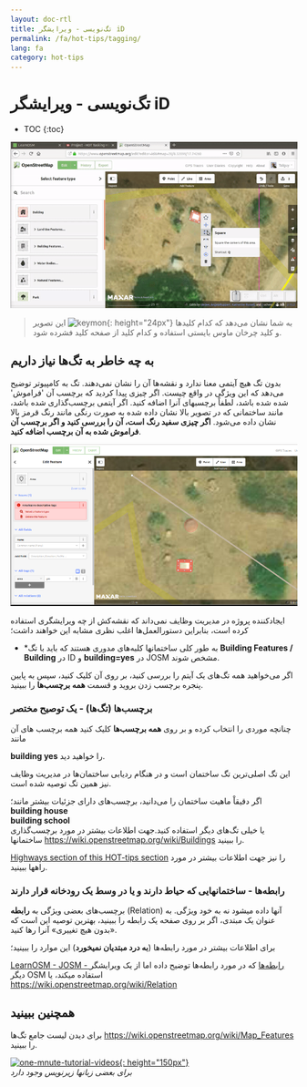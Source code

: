 ```yaml
---
layout: doc-rtl
title: تگ‌نویسی - ویرایشگر iD
permalink: /fa/hot-tips/tagging/
lang: fa
category: hot-tips
---
```


تگ‌نویسی - ویرایشگر iD
============

- TOC
{:toc}

![tagging][]

> این تصویر ![keymon]{: height="24px"} به شما نشان می‌دهد که کدام کلیدها و کلید چرخان ماوس بایستی استفاده و کدام کلید از صفحه کلید فشرده شود.  

به چه خاطر به تگ‌ها نیاز داریم
-------------------

بدون تگ هیچ آیتمی معنا ندارد و نقشه‌ها آن را نشان نمی‌دهند. تگ به کامپیوتر توضیح می‌دهد که این ویژگی در واقع چیست. اگر چیزی پیدا کردید که برچسب آن 'فراموش' شده شده باشد، لطفاً برچسبهای آنرا اضافه کنید. اگر آیتمی برچسب‌گذاری شده باشد، مانند ساختمانی که در تصویر بالا نشان داده شده به صورت رنگی مانند رنگ قرمز بالا نشان داده می‌شود. **اگر چیزی سفید رنگ است، آن را بررسی کنید و اگر برچسب آن فراموش شده به آن برچسب اضافه کنید**.  

![tagged-building][]  

ایجادکننده پروژه در مدیریت وظایف نمی‌داند که نقشه‌کش از چه ویرایشگری استفاده کرده است، بنابراین دستورالعمل‌ها اغلب نظری مشابه این خواهند داشت؛  

- *به طور کلی ساختمانها کلبه‌های مدوری هستند که باید با تگ **Building Features / Building** در ID و **building=yes** در JOSM مشخص شوند.  

اگر می‌خواهید همه تگ‌های یک آیتم را  بررسی کنید، بر روی آن کلیک کنید، سپس به پایین پنجره برچسب زدن بروید و قسمت **همه برچسب‌ها** را ببینید.

### برچسب‌ها (تگ‌ها) - یک توصیح مختصر ###

 چنانچه موردی را انتخاب کرده و بر  روی **همه برچسب‌ها** کلیک کنید همه برچسب های آن مانند  

**building    yes** را خواهید دید.  

این تگ اصلی‌ترین تگ ساختمان است و در هنگام ردیابی ساختمان‌ها در مدیریت وظایف نیز همین تگ توصیه شده است.  

اگر دقیقاْ ماهیت ساختمان را می‌دانید، برچسب‌های دارای جزئیات بیشتر مانند؛  
  **building   house**  
  **building   school**  
یا خیلی تگ‌های دیگر استفاده کنید.جهت اطلاعات بیشتر در مورد برچسب‌گذاری ساختمانها <https://wiki.openstreetmap.org/wiki/Buildings> را ببینید.  

[Highways section of this HOT-tips section](/en/hot-tips/highways/) را نیز جهت اطلاعات بیشتر در مورد راهها ببینید.  

### رابطه‌ها - ساختمانهایی که حیاط دارند و یا در وسط یک رودخانه قرار دارند ###

برچسب‌های بعضی ویژگی به **رابطه** (Relation) آنها داده میشود نه به خود ویژگی. به عنوان یک مبتدی، اگر بر روی صفحه یک رابطه را ببینید، بهترین توصیه این است که «بدون هیچ تغییری» آنرا رها کنید.  

برای اطلاعات بیشتر در مورد رابطه‌ها (**به درد مبتدیان نمیخورد**) این موارد را ببینید؛  

[LearnOSM - JOSM - رابطه‌ها](/fa/josm/josm-relations/) که در مورد رابطه‌ها توضیح داده اما از یک ویرایشگر دیگر OSM استفاده میکند، یا  
<https://wiki.openstreetmap.org/wiki/Relation>

همچنین ببینید  
---------

برای دیدن لیست جامع تگ‌ها <https://wiki.openstreetmap.org/wiki/Map_Features> را ببینید.  

[![one-mnute-tutorial-videos]{: height="150px"}](https://www.youtube.com/playlist?list=PLb9506_-6FMHZ3nwn9heri3xjQKrSq1hN "گروه بشردوستانه OpenStreetMap - فیلم‌های آموزشی یک دقیقه‌ای")  
*برای بعضی زبانها زیرنویس وجود دارد*  





[tagging]:/images/hot-tips/tagging.gif
[keymon]:/images/hot-tips/keymon.png
[tagged-building]:/images/hot-tips/tagged-building.png
[one-mnute-tutorial-videos]: /images/hot-tips/one-mnute-tutorial-videos.png "گروه بشردوستانه OpenStreetMap - فیلم‌های آموزشی یک دقیقه‌ای"